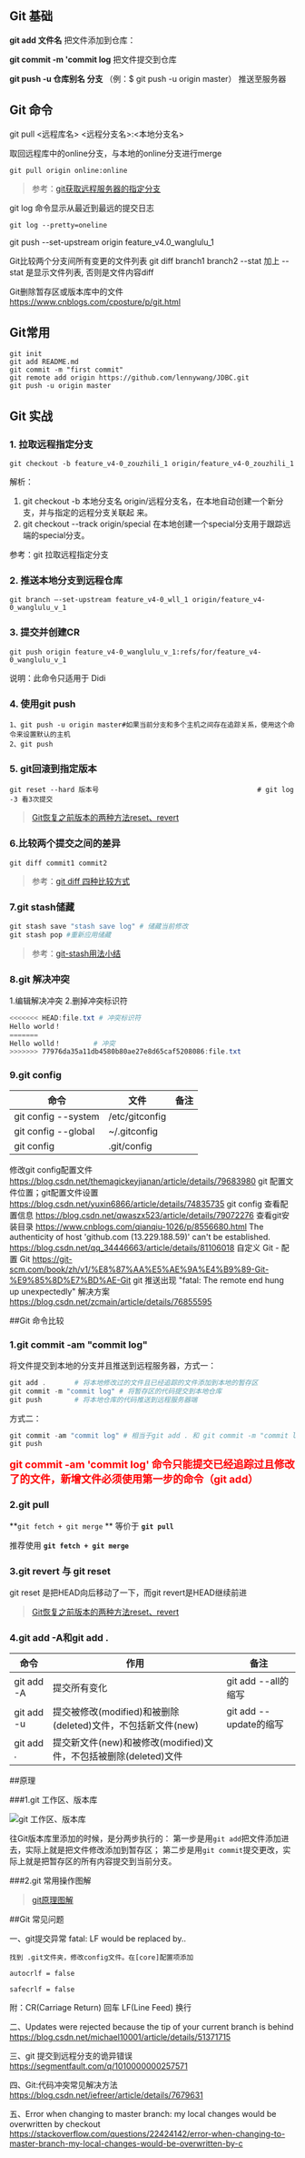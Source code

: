 ## Git 基础

**git add 文件名**
把文件添加到仓库：

**git commit -m 'commit log**
把文件提交到仓库

**git push -u 仓库别名 分支** （例：$ git push -u origin master）
推送至服务器

## Git 命令

 git pull <远程库名> <远程分支名>:<本地分支名> 

取回远程库中的online分支，与本地的online分支进行merge

    git pull origin online:online

> 参考：[git获取远程服务器的指定分支](https://www.cnblogs.com/phpper/p/7136048.html)

git log 命令显示从最近到最远的提交日志

    git log --pretty=oneline

git push --set-upstream origin feature_v4.0_wanglulu_1

Git比较两个分支间所有变更的文件列表
git diff branch1 branch2 --stat
加上 --stat 是显示文件列表, 否则是文件内容diff

Git删除暂存区或版本库中的文件
https://www.cnblogs.com/cposture/p/git.html

## Git常用

```
git init
git add README.md
git commit -m "first commit"
git remote add origin https://github.com/lennywang/JDBC.git
git push -u origin master
```

## Git 实战

### **1. 拉取远程指定分支**

    git checkout -b feature_v4-0_zouzhili_1 origin/feature_v4-0_zouzhili_1 

解析：

1. git checkout -b 本地分支名 origin/远程分支名，在本地自动创建一个新分支，并与指定的远程分支关联起
   来。
2. git checkout --track origin/special    在本地创建一个special分支用于跟踪远端的special分支。

参考：git 拉取远程指定分支

### **2. 推送本地分支到远程仓库**

```
git branch –-set-upstream feature_v4-0_wll_1 origin/feature_v4-0_wanglulu_v_1
```

### **3. 提交并创建CR**

    git push origin feature_v4-0_wanglulu_v_1:refs/for/feature_v4-0_wanglulu_v_1

说明：此命令只适用于 Didi

### **4. 使用git push**

    1、git push -u origin master#如果当前分支和多个主机之间存在追踪关系，使用这个命令来设置默认的主机
    2、git push

### **5. git回滚到指定版本**

    git reset --hard 版本号                                       # git log -3 看3次提交

> [Git恢复之前版本的两种方法reset、revert](https://blog.csdn.net/yxlshk/article/details/79944535)

### 6.比较两个提交之间的差异

```shell
git diff commit1 commit2 
```

> 参考：[git diff 四种比较方式](https://blog.csdn.net/catchertherye/article/details/49834705)

### 7.git stash储藏

```powershell
git stash save "stash save log" # 储藏当前修改
git stash pop #重新应用储藏
```

> 参考：[git-stash用法小结](https://www.cnblogs.com/tocy/p/git-stash-reference.html)

### 8.git 解决冲突

1.编辑解决冲突
2.删掉冲突标识符

```powershell
<<<<<<< HEAD:file.txt # 冲突标识符
Hello world！
=======
Hello wolld！		# 冲突
>>>>>>> 77976da35a11db4580b80ae27e8d65caf5208086:file.txt
```

### 9.git config

| 命令                | 文件           | 备注 |
| ------------------- | -------------- | ---- |
| git config --system | /etc/gitconfig |      |
| git config --global | ~/.gitconfig   |      |
| git config          | .git/config    |      |

修改git config配置文件 
https://blog.csdn.net/themagickeyjianan/article/details/79683980
git 配置文件位置；git配置文件设置
https://blog.csdn.net/yuxin6866/article/details/74835735
git config 查看配置信息
https://blog.csdn.net/qwaszx523/article/details/79072276
查看git安装目录
https://www.cnblogs.com/qianqiu-1026/p/8556680.html
The authenticity of host 'github.com (13.229.188.59)' can't be established.
https://blog.csdn.net/qq_34446663/article/details/81106018
自定义 Git - 配置 Git
https://git-scm.com/book/zh/v1/%E8%87%AA%E5%AE%9A%E4%B9%89-Git-%E9%85%8D%E7%BD%AE-Git
git 推送出现 "fatal: The remote end hung up unexpectedly" 解决方案
https://blog.csdn.net/zcmain/article/details/76855595



##Git 命令比较

### 1.git commit -am "commit log"

将文件提交到本地的分支并且推送到远程服务器，方式一：

```powershell
git add .		# 将本地修改过的文件且已经追踪的文件添加到本地的暂存区
git commit -m "commit log" # 将暂存区的代码提交到本地仓库
git push 		# 将本地仓库的代码推送到远程服务器端
```

方式二：

```powershell
git commit -am "commit log" # 相当于git add . 和 git commit -m "commit log"
git push
```

**<font size="4" color="red">git commit -am 'commit log' 命令只能提交已经追踪过且修改了的文件，新增文件必须使用第一步的命令（git add）</font>**

### 2.git pull

**`git fetch + git merge` ** 等价于  **`git pull`**

推荐使用 **`git fetch + git merge`**

### 3.git revert 与 git reset

git reset 是把HEAD向后移动了一下，而git revert是HEAD继续前进

> [Git恢复之前版本的两种方法reset、revert](https://blog.csdn.net/yxlshk/article/details/79944535)

### 4.git add -A和git add .

| 命令       | 作用                                                         | 备注                   |
| ---------- | ------------------------------------------------------------ | ---------------------- |
| git add -A | 提交所有变化                                                 | git add --all的缩写    |
| git add -u | 提交被修改(modified)和被删除(deleted)文件，不包括新文件(new) | git add --update的缩写 |
| git add .  | 提交新文件(new)和被修改(modified)文件，不包括被删除(deleted)文件 |                        |







##原理

###1.git  工作区、版本库

![git  工作区、版本库](https://github.com/lennywang/Img/raw/master/git-theory-repository.jpg)

往Git版本库里添加的时候，是分两步执行的：
第一步是用`git add`把文件添加进去，实际上就是把文件修改添加到暂存区；
第二步是用`git commit`提交更改，实际上就是把暂存区的所有内容提交到当前分支。

###2.git 常用操作图解

> [git原理图解](https://www.cnblogs.com/cb0327/p/5066685.html)



##Git 常见问题

一、git提交异常 fatal: LF would be replaced by..

```
找到 .git文件夹，修改config文件。在[core]配置项添加

autocrlf = false   

safecrlf = false

```

附：CR(Carriage Return) 回车  LF(Line Feed) 换行

二、Updates were rejected because the tip of your current branch is behind
https://blog.csdn.net/michael10001/article/details/51371715

三、git 提交到远程分支的诡异错误
https://segmentfault.com/q/1010000000257571

四、Git:代码冲突常见解决方法
https://blog.csdn.net/iefreer/article/details/7679631

五、Error when changing to master branch: my local changes would be overwritten by checkout
https://stackoverflow.com/questions/22424142/error-when-changing-to-master-branch-my-local-changes-would-be-overwritten-by-c